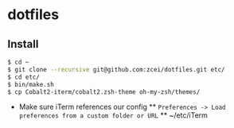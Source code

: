 dotfiles
========

## Install
```sh
$ cd ~
$ git clone --recursive git@github.com:zcei/dotfiles.git etc/
$ cd etc/
$ bin/make.sh
$ cp Cobalt2-iterm/cobalt2.zsh-theme oh-my-zsh/themes/
```

* Make sure iTerm references our config
** `Preferences -> Load preferences from a custom folder or URL`
** ~/etc/iTerm
